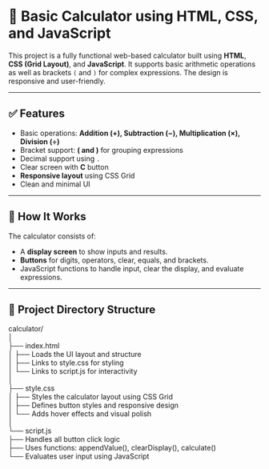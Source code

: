 # 🧮 Basic Calculator using HTML, CSS, and JavaScript

This project is a fully functional web-based calculator built using **HTML**, **CSS (Grid Layout)**, and **JavaScript**. It supports basic arithmetic operations as well as brackets `(` and `)` for complex expressions. The design is responsive and user-friendly.

---

## ✅ Features

- Basic operations: **Addition (+), Subtraction (−), Multiplication (×), Division (÷)**
- Bracket support: **( and )** for grouping expressions
- Decimal support using `.`
- Clear screen with **C** button
- **Responsive layout** using CSS Grid
- Clean and minimal UI

---

## 🧠 How It Works

The calculator consists of:
- A **display screen** to show inputs and results.
- **Buttons** for digits, operators, clear, equals, and brackets.
- JavaScript functions to handle input, clear the display, and evaluate expressions.

---


## 📁 Project Directory Structure

calculator/<br>
│<br>
├── index.html<br>
│   ├── Loads the UI layout and structure<br>
│   ├── Links to style.css for styling<br>
│   └── Links to script.js for interactivity<br>
│<br>
├── style.css<br>
│   ├── Styles the calculator layout using CSS Grid<br>
│   ├── Defines button styles and responsive design<br>
│   └── Adds hover effects and visual polish<br>
│<br>
└── script.js<br>
    ├── Handles all button click logic<br>
    ├── Uses functions: appendValue(), clearDisplay(), calculate()<br>
    └── Evaluates user input using JavaScript<br>   


